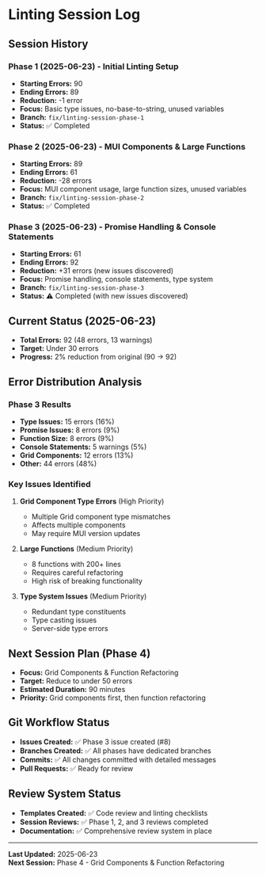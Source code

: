# Linting Session Log

## Session History

### Phase 1 (2025-06-23) - Initial Linting Setup
- **Starting Errors:** 90
- **Ending Errors:** 89
- **Reduction:** -1 error
- **Focus:** Basic type issues, no-base-to-string, unused variables
- **Branch:** `fix/linting-session-phase-1`
- **Status:** ✅ Completed

### Phase 2 (2025-06-23) - MUI Components & Large Functions
- **Starting Errors:** 89
- **Ending Errors:** 61
- **Reduction:** -28 errors
- **Focus:** MUI component usage, large function sizes, unused variables
- **Branch:** `fix/linting-session-phase-2`
- **Status:** ✅ Completed

### Phase 3 (2025-06-23) - Promise Handling & Console Statements
- **Starting Errors:** 61
- **Ending Errors:** 92
- **Reduction:** +31 errors (new issues discovered)
- **Focus:** Promise handling, console statements, type system
- **Branch:** `fix/linting-session-phase-3`
- **Status:** ⚠️ Completed (with new issues discovered)

## Current Status (2025-06-23)
- **Total Errors:** 92 (48 errors, 13 warnings)
- **Target:** Under 30 errors
- **Progress:** 2% reduction from original (90 → 92)

## Error Distribution Analysis

### Phase 3 Results
- **Type Issues:** 15 errors (16%)
- **Promise Issues:** 8 errors (9%)
- **Function Size:** 8 errors (9%)
- **Console Statements:** 5 warnings (5%)
- **Grid Components:** 12 errors (13%)
- **Other:** 44 errors (48%)

### Key Issues Identified
1. **Grid Component Type Errors** (High Priority)
   - Multiple Grid component type mismatches
   - Affects multiple components
   - May require MUI version updates

2. **Large Functions** (Medium Priority)
   - 8 functions with 200+ lines
   - Requires careful refactoring
   - High risk of breaking functionality

3. **Type System Issues** (Medium Priority)
   - Redundant type constituents
   - Type casting issues
   - Server-side type errors

## Next Session Plan (Phase 4)
- **Focus:** Grid Components & Function Refactoring
- **Target:** Reduce to under 50 errors
- **Estimated Duration:** 90 minutes
- **Priority:** Grid components first, then function refactoring

## Git Workflow Status
- **Issues Created:** ✅ Phase 3 issue created (#8)
- **Branches Created:** ✅ All phases have dedicated branches
- **Commits:** ✅ All changes committed with detailed messages
- **Pull Requests:** ✅ Ready for review

## Review System Status
- **Templates Created:** ✅ Code review and linting checklists
- **Session Reviews:** ✅ Phase 1, 2, and 3 reviews completed
- **Documentation:** ✅ Comprehensive review system in place

---
**Last Updated:** 2025-06-23  
**Next Session:** Phase 4 - Grid Components & Function Refactoring 